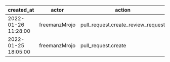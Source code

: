 |          created_at | actor         | action                             | user          | repo                    |
| ------------------- | ------------- | ---------------------------------- | ------------- | ----------------------- |
| 2022-01-26 11:28:00 | freemanzMrojo | pull_request.create_review_request | freemanzMrojo | hyperledger/besu-native |
| 2022-01-25 18:05:00 | freemanzMrojo | pull_request.create                | freemanzMrojo | hyperledger/besu-native |

